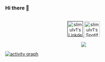 ### Hi there 👋

<p align="center">
<br/>
<a href="">
  <img alt="slimulv1's LinkdeIN" width="50px" src="https://user-images.githubusercontent.com/43545812/144035037-0f415fc7-9f96-4517-a370-ccc6e78a714b.png" />
</a>
<a href="https://open.spotify.com/user/ox8j4b18recq7zrlig89bwg8m">
  <img alt="slimulv1's Spotify" width="50px" src="https://user-images.githubusercontent.com/43545812/144035120-1ad5169b-91c7-4078-bef9-6a82c733f373.png" />
</a>
<br>
</p>
<p align="center">
  <img alig src="https://github-profile-trophy.vercel.app/?username=slimulv1&theme=onedark&column=-1" />
</p>

[![activity graph](https://github-readme-activity-graph.vercel.app/graph?username=slimulv1imulv1&theme=github-dark-dimmed&custom_title=Guilyx%20Activity%20Graph&hide_border=true)](https://github.com/ashutosh00710/github-readme-activity-graph)
